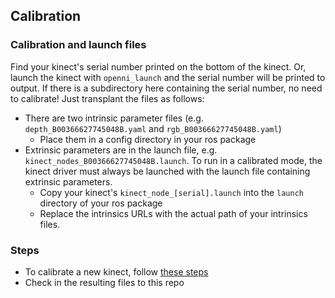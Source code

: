 ## Calibration

### Calibration and launch files
Find your kinect's serial number printed on the bottom of the kinect. Or, launch the kinect with `openni_launch` and the serial number will be printed to output. If there is a subdirectory here containing the serial number, no need to calibrate! Just transplant the files as follows:

* There are two intrinsic parameter files (e.g. `depth_B00366627745048B.yaml` and `rgb_B00366627745048B.yaml`)
  * Place them in a config directory in your ros package
* Extrinsic parameters are in the launch file, e.g. `kinect_nodes_B00366627745048B.launch`. To run in a calibrated mode, the kinect driver must always be launched with the launch file containing extrinsic parameters.
  * Copy your kinect's `kinect_node_[serial].launch` into the `launch` directory of your ros package
  * Replace the intrinsics URLs with the actual path of your intrinsics files.

### Steps
* To calibrate a new kinect, follow [these steps](https://github.com/hcrlab/wiki/blob/master/kinect/calibration/how_to_calibrate.md)
* Check in the resulting files to this repo
